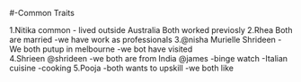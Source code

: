 
#-Common Traits

1.Nitika
common - lived outside Australia
Both worked  previosly
2.Rhea
Both are married
-we have work as professionals
3.@nisha Murielle Shrideen
-We both putup in melbourne
-we bot have visited  
4.Shrieen @shrideen
-we both are from India
@james
-binge watch
-Italian cuisine
-cooking
5.Pooja 
-both wants to upskill
-we both like